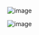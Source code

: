 ![image](https://user-images.githubusercontent.com/22905019/168267418-379f474c-dd69-406b-8480-c108bfc3f363.png)

![image](https://user-images.githubusercontent.com/22905019/168267534-792a393a-1ee8-4c57-b769-3e00aa0e8672.png)
